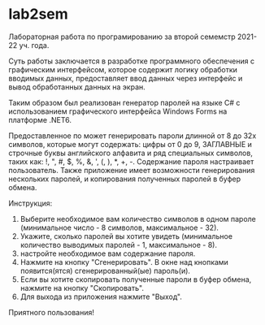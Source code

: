 # lab2sem
Лабораторная работа по програмированию за второй семемстр 2021-22 уч. года.

Суть работы заключается в разработке программного обеспечения с графическим интерфейсом, которое содержит логику обработки вводимых данных, предоставляет ввод данных через интерфейс и вывод обработанных данных на экран.

Таким образом был реализован генератор паролей на языке C# с использованием графического интерфейса Windows Forms на платформе .NET6.

Предоставленное по может генерировать пароли длинной от 8 до 32х символов, которые могут содержать: цифры от 0 до 9, ЗАГЛАВНЫЕ и строчные буквы английского алфавита и ряд специальных символов, таких как: !, ", #, $, %, &, ', (, ), *, +, -. Содержание пароля настраивает пользователь. 
Также приложение имеет возможности генерирования нескольких паролей, и копирования полученных паролей в буфер обмена.

Инструкция:
1) Выберите необходимое вам количество символов в одном пароле (минимальное число - 8 символов, максимальное - 32).
2) Укажите, сколько паролей вы хотите увидеть (минимальное количество выводимых паролей - 1, максимальное - 8).
3) настройте необходимое вам содержание пароля.
4) Нажмите на кнопку "Сгенерировать". В окне над кнопками появится(ятся) сгенерированный(ые) пароль(и).
5) Если вы хотите скопировать полученные пароли в буфер обмена, нажмите на кнопку "Скопировать".
6) Для выхода из приложения нажмите "Выход".

Приятного пользования!
